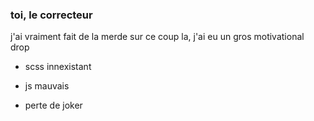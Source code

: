 ### toi, le correcteur
j'ai vraiment fait de la merde sur ce coup la, j'ai eu un gros motivational drop

- scss innexistant

- js mauvais

- perte de joker
